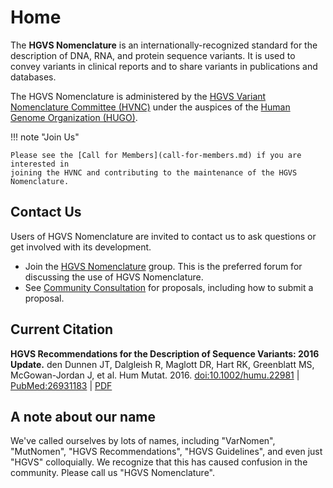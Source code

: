 # Home

The **HGVS Nomenclature** is an internationally-recognized standard for the description of DNA, RNA, and protein sequence variants.
It is used to convey variants in clinical reports and to share variants in publications and databases.

The HGVS Nomenclature is administered by the [HGVS Variant Nomenclature Committee (HVNC)](hvnc.md) under the auspices of the [Human Genome Organization (HUGO)](https://hugo-int.org/).

!!! note "Join Us"

    Please see the [Call for Members](call-for-members.md) if you are interested in
    joining the HVNC and contributing to the maintenance of the HGVS Nomenclature.

## Contact Us

Users of HGVS Nomenclature are invited to contact us to ask questions or get involved with its development.

* Join the [HGVS Nomenclature](https://groups.google.com/g/hgvs-nomenclature)
  group. This is the preferred forum for discussing the use of HGVS
  Nomenclature.
* See [Community Consultation](consultation/index.md) for proposals, including
  how to submit a proposal.

## Current Citation

**HGVS Recommendations for the Description of Sequence Variants: 2016 Update.**
den Dunnen JT, Dalgleish R, Maglott DR, Hart RK, Greenblatt MS, McGowan-Jordan J, et al.
Hum Mutat. 2016. [doi:10.1002/humu.22981](http://dx.doi.org/10.1002/humu.22981) | [PubMed:26931183](https://www.ncbi.nlm.nih.gov/pubmed/26931183) | [PDF](http://onlinelibrary.wiley.com/doi/10.1002/humu.22981/pdf)

## A note about our name

We've called ourselves by lots of names, including "VarNomen", "MutNomen", "HGVS Recommendations", "HGVS Guidelines", and even just "HGVS" colloquially.
We recognize that this has caused confusion in the community.
Please call us "HGVS Nomenclature".
